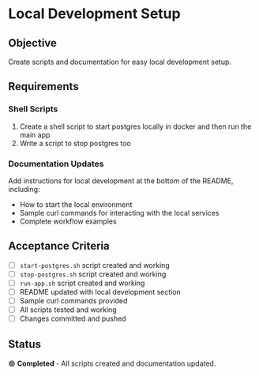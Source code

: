# Local Development Setup

## Objective
Create scripts and documentation for easy local development setup.

## Requirements

### Shell Scripts
1. Create a shell script to start postgres locally in docker and then run the main app
2. Write a script to stop postgres too

### Documentation Updates
Add instructions for local development at the bottom of the README, including:
- How to start the local environment
- Sample curl commands for interacting with the local services
- Complete workflow examples

## Acceptance Criteria
- [ ] `start-postgres.sh` script created and working
- [ ] `stop-postgres.sh` script created and working
- [ ] `run-app.sh` script created and working
- [ ] README updated with local development section
- [ ] Sample curl commands provided
- [ ] All scripts tested and working
- [ ] Changes committed and pushed

## Status
🟢 **Completed** - All scripts created and documentation updated.